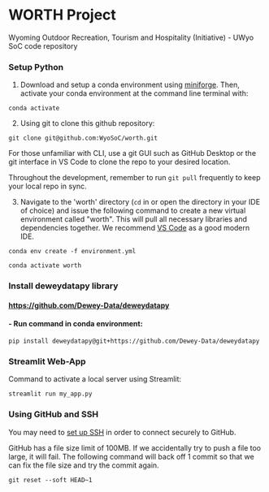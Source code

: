 # WORTH Project
Wyoming Outdoor Recreation, Tourism and Hospitality (Initiative) - UWyo SoC code repository

### Setup Python

1. Download and setup a conda environment using [miniforge](https://github.com/conda-forge/miniforge#miniforge3). Then, activate your conda environment at the command line terminal with:

```
conda activate
```

2. Using git to clone this github repository:

```
git clone git@github.com:WyoSoC/worth.git
```

For those unfamiliar with CLI, use a git GUI such as GitHub Desktop or the git interface in VS Code to clone the repo to your desired location.

Throughout the development, remember to run `git pull` frequently to keep your local repo in sync.

3. Navigate to the 'worth' directory (`cd` in or open the directory in your IDE of choice) and issue the following command to create a new virtual environment called "worth". This will pull all necessary libraries and dependencies together. We recommend [VS Code](https://code.visualstudio.com/download) as a good modern IDE.

```
conda env create -f environment.yml
```

```
conda activate worth
```

### Install deweydatapy library

#### https://github.com/Dewey-Data/deweydatapy
#### - Run command in conda environment: 

```
pip install deweydatapy@git+https://github.com/Dewey-Data/deweydatapy
```

### Streamlit Web-App

Command to activate a local server using Streamlit:

```
streamlit run my_app.py
```

### Using GitHub and SSH

You may need to [set up SSH](https://docs.github.com/en/authentication/connecting-to-github-with-ssh/generating-a-new-ssh-key-and-adding-it-to-the-ssh-agent?platform=windows) in order to connect securely to GitHub.

GitHub has a file size limit of 100MB. If we accidentally try to push a file too large, it will fail. The following command will back off 1 commit so that we can fix the file size and try the commit again.

```
git reset --soft HEAD~1
```
